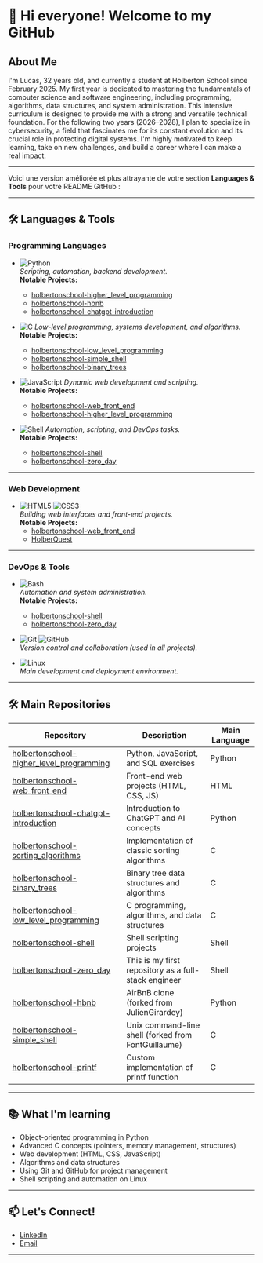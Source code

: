 # 👋 Hi everyone! Welcome to my GitHub

## About Me

I'm Lucas, 32 years old, and currently a student at Holberton School since February 2025. My first year is dedicated to mastering the fundamentals of computer science and software engineering,
including programming, algorithms, data structures, and system administration. This intensive curriculum is designed to provide me with a strong and versatile technical foundation.
For the following two years (2026–2028), I plan to specialize in cybersecurity, a field that fascinates me for its constant evolution and its crucial role in protecting digital systems. I'm highly motivated to keep learning, take on new challenges, and build a career where I can make a real impact.

---

Voici une version améliorée et plus attrayante de votre section **Languages & Tools** pour votre README GitHub :

---

## 🛠️ Languages & Tools

### **Programming Languages**
- ![Python](https://img.shields.io/badge/Python-3776AB?logo=python&logoColor=white)  
  _Scripting, automation, backend development._  
  **Notable Projects:**  
  - [holbertonschool-higher_level_programming](https://github.com/Lucas-Boyadjian/holbertonschool-higher_level_programming)  
  - [holbertonschool-hbnb](https://github.com/Lucas-Boyadjian/holbertonschool-hbnb)  
  - [holbertonschool-chatgpt-introduction](https://github.com/Lucas-Boyadjian/holbertonschool-chatgpt-introduction)

- ![C](https://img.shields.io/badge/C-00599C?logo=c&logoColor=white)
  _Low-level programming, systems development, and algorithms._  
  **Notable Projects:**  
  - [holbertonschool-low_level_programming](https://github.com/Lucas-Boyadjian/holbertonschool-low_level_programming)  
  - [holbertonschool-simple_shell](https://github.com/Lucas-Boyadjian/holbertonschool-simple_shell)  
  - [holbertonschool-binary_trees](https://github.com/Lucas-Boyadjian/holbertonschool-binary_trees)

- ![JavaScript](https://img.shields.io/badge/JavaScript-F7DF1E?logo=javascript&logoColor=black)
  _Dynamic web development and scripting._  
  **Notable Projects:**  
  - [holbertonschool-web_front_end](https://github.com/Lucas-Boyadjian/holbertonschool-web_front_end)  
  - [holbertonschool-higher_level_programming](https://github.com/Lucas-Boyadjian/holbertonschool-higher_level_programming)

- ![Shell](https://img.shields.io/badge/Shell-121011?logo=gnu-bash&logoColor=white) 
  _Automation, scripting, and DevOps tasks._  
  **Notable Projects:**  
  - [holbertonschool-shell](https://github.com/Lucas-Boyadjian/holbertonschool-shell)  
  - [holbertonschool-zero_day](https://github.com/Lucas-Boyadjian/holbertonschool-zero_day)

---

### **Web Development**
- ![HTML5](https://img.shields.io/badge/HTML5-E34F26?logo=html5&logoColor=white)
  ![CSS3](https://img.shields.io/badge/CSS3-1572B6?logo=css3&logoColor=white)  
  _Building web interfaces and front-end projects._  
  **Notable Projects:**  
  - [holbertonschool-web_front_end](https://github.com/Lucas-Boyadjian/holbertonschool-web_front_end)  
  - [HolberQuest](https://github.com/Lucas-Boyadjian/HolberQuest)

---

### **DevOps & Tools**
- ![Bash](https://img.shields.io/badge/Bash-4EAA25?logo=gnubash&logoColor=white)  
  _Automation and system administration._  
  **Notable Projects:**  
  - [holbertonschool-shell](https://github.com/Lucas-Boyadjian/holbertonschool-shell)  
  - [holbertonschool-zero_day](https://github.com/Lucas-Boyadjian/holbertonschool-zero_day)

- ![Git](https://img.shields.io/badge/Git-F05032?logo=git&logoColor=white)
  ![GitHub](https://img.shields.io/badge/GitHub-181717?logo=github&logoColor=white)  
  _Version control and collaboration (used in all projects)._

- ![Linux](https://img.shields.io/badge/Linux-FCC624?logo=linux&logoColor=black)  
  _Main development and deployment environment._

---

## 🛠️ Main Repositories

| Repository | Description | Main Language |
|---|---|---|
| [holbertonschool-higher_level_programming](https://github.com/Lucas-Boyadjian/holbertonschool-higher_level_programming) | Python, JavaScript, and SQL exercises | Python |
| [holbertonschool-web_front_end](https://github.com/Lucas-Boyadjian/holbertonschool-web_front_end) | Front-end web projects (HTML, CSS, JS) | HTML |
| [holbertonschool-chatgpt-introduction](https://github.com/Lucas-Boyadjian/holbertonschool-chatgpt-introduction) | Introduction to ChatGPT and AI concepts | Python |
| [holbertonschool-sorting_algorithms](https://github.com/Lucas-Boyadjian/holbertonschool-sorting_algorithms) | Implementation of classic sorting algorithms | C |
| [holbertonschool-binary_trees](https://github.com/Lucas-Boyadjian/holbertonschool-binary_trees) | Binary tree data structures and algorithms | C |
| [holbertonschool-low_level_programming](https://github.com/Lucas-Boyadjian/holbertonschool-low_level_programming) | C programming, algorithms, and data structures | C |
| [holbertonschool-shell](https://github.com/Lucas-Boyadjian/holbertonschool-shell) | Shell scripting projects | Shell |
| [holbertonschool-zero_day](https://github.com/Lucas-Boyadjian/holbertonschool-zero_day) | This is my first repository as a full-stack engineer | Shell |
| [holbertonschool-hbnb](https://github.com/Lucas-Boyadjian/holbertonschool-hbnb) | AirBnB clone (forked from JulienGirardey) | Python |
| [holbertonschool-simple_shell](https://github.com/Lucas-Boyadjian/holbertonschool-simple_shell) | Unix command-line shell (forked from FontGuillaume) | C |
| [holbertonschool-printf](https://github.com/Lucas-Boyadjian/holbertonschool-printf) | Custom implementation of printf function | C |

---

## 📚 What I'm learning

- Object-oriented programming in Python
- Advanced C concepts (pointers, memory management, structures)
- Web development (HTML, CSS, JavaScript)
- Algorithms and data structures
- Using Git and GitHub for project management
- Shell scripting and automation on Linux

---

## 📫 Let's Connect!

- [LinkedIn](https://www.linkedin.com/in/lucas-boyadjian-535a4815b)
- [Email](mailto:luc.boyadjian@gmail.com)

---
